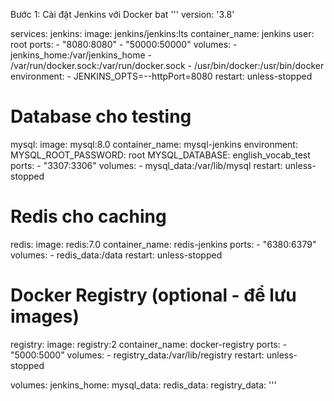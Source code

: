 Bước 1: Cài đặt Jenkins với Docker
bat '''
version: '3.8'

services:
  jenkins:
    image: jenkins/jenkins:lts
    container_name: jenkins
    user: root
    ports:
      - "8080:8080"
      - "50000:50000"
    volumes:
      - jenkins_home:/var/jenkins_home
      - /var/run/docker.sock:/var/run/docker.sock
      - /usr/bin/docker:/usr/bin/docker
    environment:
      - JENKINS_OPTS=--httpPort=8080
    restart: unless-stopped

  # Database cho testing
  mysql:
    image: mysql:8.0
    container_name: mysql-jenkins
    environment:
      MYSQL_ROOT_PASSWORD: root
      MYSQL_DATABASE: english_vocab_test
    ports:
      - "3307:3306"
    volumes:
      - mysql_data:/var/lib/mysql
    restart: unless-stopped

  # Redis cho caching
  redis:
    image: redis:7.0
    container_name: redis-jenkins
    ports:
      - "6380:6379"
    volumes:
      - redis_data:/data
    restart: unless-stopped

  # Docker Registry (optional - để lưu images)
  registry:
    image: registry:2
    container_name: docker-registry
    ports:
      - "5000:5000"
    volumes:
      - registry_data:/var/lib/registry
    restart: unless-stopped

volumes:
  jenkins_home:
  mysql_data:
  redis_data:
  registry_data:
'''

